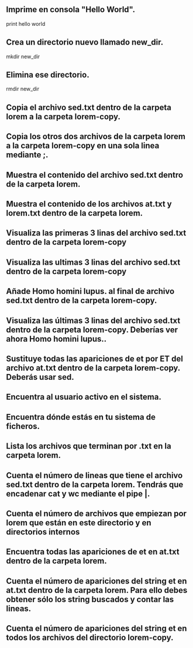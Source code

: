 ## Imprime en consola "Hello World".

print hello world

## Crea un directorio nuevo llamado new_dir.

mkdir new_dir

## Elimina ese directorio.

rmdir new_dir 

## Copia el archivo sed.txt dentro de la carpeta lorem a la carpeta lorem-copy.



## Copia los otros dos archivos de la carpeta lorem a la carpeta lorem-copy en una sola linea mediante ;.



## Muestra el contenido del archivo sed.txt dentro de la carpeta lorem.



## Muestra el contenido de los archivos at.txt y lorem.txt dentro de la carpeta lorem.



## Visualiza las primeras 3 linas del archivo sed.txt dentro de la carpeta lorem-copy



## Visualiza las ultimas 3 linas del archivo sed.txt dentro de la carpeta lorem-copy



## Añade Homo homini lupus. al final de archivo sed.txt dentro de la carpeta lorem-copy.



## Visualiza las últimas 3 linas del archivo sed.txt dentro de la carpeta lorem-copy. Deberías ver ahora Homo homini lupus..



## Sustituye todas las apariciones de et por ET del archivo at.txt dentro de la carpeta lorem-copy. Deberás usar sed.



## Encuentra al usuario activo en el sistema.



## Encuentra dónde estás en tu sistema de ficheros.



## Lista los archivos que terminan por .txt en la carpeta lorem.



## Cuenta el número de lineas que tiene el archivo sed.txt dentro de la carpeta lorem. Tendrás que encadenar cat y wc mediante el pipe |.



## Cuenta el número de archivos que empiezan por lorem que están en este directorio y en directorios internos



## Encuentra todas las apariciones de et en at.txt dentro de la carpeta lorem.



## Cuenta el número de apariciones del string et en at.txt dentro de la carpeta lorem. Para ello debes obtener sólo los string buscados y contar las lineas.



## Cuenta el número de apariciones del string et en todos los archivos del directorio lorem-copy.

